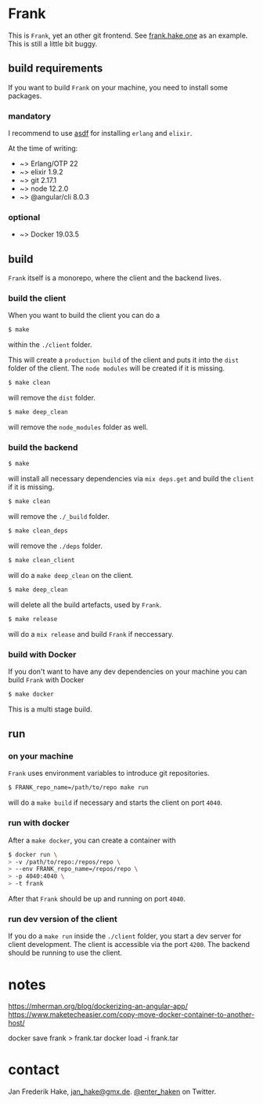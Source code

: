 # Frank

This is `Frank`, yet an other git frontend.
See [frank.hake.one][1] as an example.
This is still a little bit buggy.

## build requirements

If you want to build `Frank` on your machine, you need to install some packages.

### mandatory

I recommend to use [asdf][2] for installing `erlang` and `elixir`.

At the time of writing:

* ~> Erlang/OTP 22
* ~> elixir 1.9.2
* ~> git 2.17.1
* ~> node 12.2.0
* ~> @angular/cli 8.0.3

### optional

* ~> Docker 19.03.5

## build

`Frank` itself is a monorepo, where the client and the backend lives.

### build the client

When you want to build the client you can do a

```bash
$ make
```

within the `./client` folder.

This will create a `production build` of the client and puts it into the `dist` folder of the client.
The `node modules` will be created if it is missing.

```bash
$ make clean
```

will remove the `dist` folder.

```bash
$ make deep_clean
```

will remove the `node_modules` folder as well.

### build the backend

```bash
$ make
```

will install all necessary dependencies via `mix deps.get` and build the `client` if it is missing.

```bash
$ make clean
```

will remove the `./_build` folder.

```bash
$ make clean_deps
```

will remove the `./deps` folder.

```bash
$ make clean_client 
```

will do a `make deep_clean` on the client.

```bash
$ make deep_clean 
```

will delete all the build artefacts, used by `Frank`.

```bash
$ make release 
```

will do a `mix release` and build `Frank` if neccessary.

### build with Docker

If you don't want to have any dev dependencies on your machine you can build `Frank` with Docker

```bash
$ make docker 
```

This is a multi stage build.

## run 

### on your machine

`Frank` uses environment variables to introduce git repositories.

```bash
$ FRANK_repo_name=/path/to/repo make run 
```

will do a `make build` if necessary and starts the client on port `4040`.

### run with docker

After a `make docker`, you can create a container with

```bash
$ docker run \
> -v /path/to/repo:/repos/repo \
> --env FRANK_repo_name=/repos/repo \
> -p 4040:4040 \
> -t frank
```

After that `Frank` should be up and running on port `4040`.

### run dev version of the client

If you do a `make run` inside the `./client` folder, you start a dev server for client development.
The client is accessible via the port `4200`. 
The backend should be running to use the client.

# notes

https://mherman.org/blog/dockerizing-an-angular-app/
https://www.maketecheasier.com/copy-move-docker-container-to-another-host/

docker save frank > frank.tar
docker load -i frank.tar

# contact

Jan Frederik Hake, <jan_hake@gmx.de>. [@enter_haken](https://twitter.com/enter_haken) on Twitter.

[1]: https://frank.hake.one
[2]: https://asdf-vm.com/#/core-manage-asdf-vm
